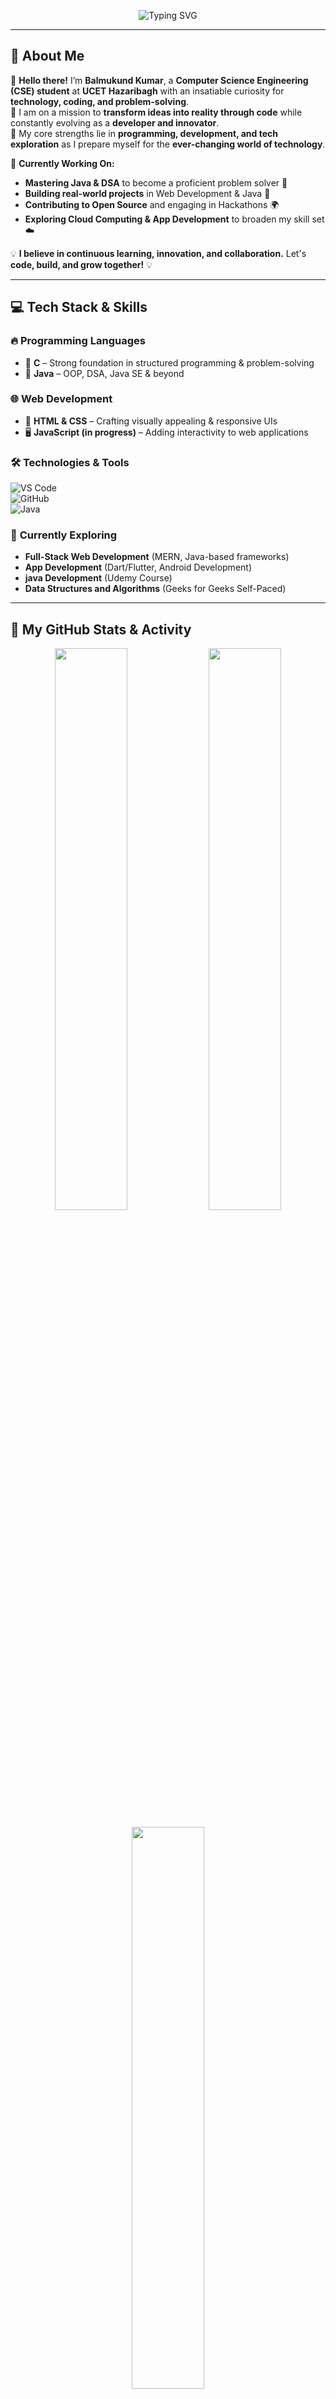 <!-- 🚀 Welcome Banner -->
<p align="center">
  <img src="https://readme-typing-svg.herokuapp.com?font=Fira+Code&pause=1000&color=F75C7E&width=435&lines=Hey+there!+I’m+Balmukund Kumar+👋;CSE+Student+@+UCET+Hazaribagh;A+Passionate+Tech+Explorer+🚀;Full-Stack+Web+Dev+Enthusiast+🌐;Aspiring+App+Developer+📱;Cloud+Computing+Explorer+☁️" alt="Typing SVG" />
</p>

---

## 🚀 **About Me**  

🔹 **Hello there!** I’m **Balmukund Kumar**, a **Computer Science Engineering (CSE) student** at **UCET Hazaribagh** with an insatiable curiosity for **technology, coding, and problem-solving**.  
🔹 I am on a mission to **transform ideas into reality through code** while constantly evolving as a **developer and innovator**.  
🔹 My core strengths lie in **programming, development, and tech exploration** as I prepare myself for the **ever-changing world of technology**.  

🎯 **Currently Working On:**  
- **Mastering Java & DSA** to become a proficient problem solver 🧠  
- **Building real-world projects** in Web Development & Java 🚀  
- **Contributing to Open Source** and engaging in Hackathons 🌍  
- **Exploring Cloud Computing & App Development** to broaden my skill set ☁️  

💡 **I believe in continuous learning, innovation, and collaboration.** Let's **code, build, and grow together!** 💡  

---

## 💻 **Tech Stack & Skills**  

### 🔥 **Programming Languages**  
- 🚀 **C** – Strong foundation in structured programming & problem-solving  
- 🚀 **Java** – OOP, DSA, Java SE & beyond  

### 🌐 **Web Development**  
- 🎨 **HTML & CSS** – Crafting visually appealing & responsive UIs  
- 🖥 **JavaScript (in progress)** – Adding interactivity to web applications  

### 🛠 **Technologies & Tools**  
![VS Code](https://img.shields.io/badge/VS%20Code-007ACC?style=for-the-badge&logo=visual-studio-code&logoColor=white)  
![GitHub](https://img.shields.io/badge/GitHub-181717?style=for-the-badge&logo=github&logoColor=white)  
![Java](https://img.shields.io/badge/Java-ED8B00?style=for-the-badge&logo=java&logoColor=white)  

### 🚀 **Currently Exploring**  
- **Full-Stack Web Development** (MERN, Java-based frameworks)  
- **App Development** (Dart/Flutter, Android Development)
- **java Development** (Udemy Course)
- **Data Structures and Algorithms** (Geeks for Geeks Self-Paced)

---

## **📌 My GitHub Stats & Activity**  

<p align="center">
  <img src="https://github-readme-stats.vercel.app/api?username=sourav-kumar-357&show_icons=true&theme=tokyonight&hide_border=true" width="48%" />
  <img src="https://streak-stats.demolab.com?user=sourav-kumar-357&theme=tokyonight&hide_border=true" width="48%" />
</p>

<!-- Most Used Languages -->
<p align="center">
  <img src="https://github-readme-stats.vercel.app/api/top-langs/?username=sourav-kumar-357&layout=compact&theme=tokyonight&hide_border=true" width="48%" />
</p>

---

## **🚀 Featured Projects & Repositories**  
📂 **[Java Learning Repository](https://github.com/mukund8294)** – A collection of Java concepts & problem-solving techniques  
🌐 **[Web Dev Journey](https://github.com/mukund8294)** – Hands-on projects with HTML, CSS, and JS  
🏗 **[Java Projects](https://github.com/mukund8294)** – Real-world applications built in Java  

💡 Explore more on my **[GitHub Repositories](https://github.com/mukund8294)**  

---

## 🎯 **My Goals & Aspirations**  
✔ **Become a Java & DSA expert** for coding interviews & real-world problem-solving  
✔ **Build full-stack web applications** with modern frameworks & best practices  
✔ **Participate in hackathons & open-source contributions** to gain hands-on experience  
✔ **Land a high-paying tech job** in a domain that aligns with my skills and interests  
✔ **Connect with passionate developers** and contribute to the global tech community  

---

## **🌍 Let's Connect & Collaborate!**  
I’m always open to discussions, collaborations, and networking. If you share a passion for **coding, web development, or tech innovations**, feel free to reach out! 🚀  

<p align="center">
  <a href="https://github.com/mukund8294"><img src="https://img.shields.io/badge/GitHub-181717?style=for-the-badge&logo=github&logoColor=white"></a>
</p>

🚀 **"Code, innovate, and never stop exploring!"** 🚀  
